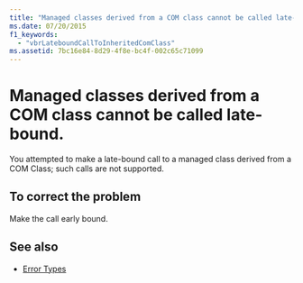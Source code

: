 ```yaml
---
title: "Managed classes derived from a COM class cannot be called late-bound."
ms.date: 07/20/2015
f1_keywords:
  - "vbrLateboundCallToInheritedComClass"
ms.assetid: 7bc16e84-8d29-4f8e-bc4f-002c65c71099
---
```

# Managed classes derived from a COM class cannot be called late-bound.

You attempted to make a late-bound call to a managed class derived from a COM Class; such calls are not supported.

## To correct the problem

Make the call early bound.

## See also

- [Error Types](../programming-guide/language-features/error-types.md)
